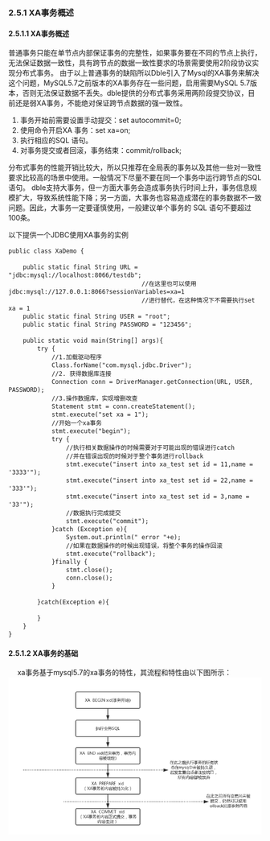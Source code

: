 ### 2.5.1 XA事务概述
#### 2.5.1.1 XA事务概述
   普通事务只能在单节点内部保证事务的完整性，如果事务要在不同的节点上执行，无法保证数据一致性，具有跨节点的数据一致性要求的场景需要使用2阶段协议实现分布式事务。 
   由于以上普通事务的缺陷所以Dble引入了Mysql的XA事务来解决这个问题，MySQL5.7之前版本的XA事务存在一些问题，启用需要MySQL 5.7版本，否则无法保证数据不丢失。dble提供的分布式事务采用两阶段提交协议，目前还是弱XA事务，不能绝对保证跨节点数据的强一致性。

   1. 事务开始前需要设置手动提交：set autocommit=0;
   2. 使用命令开启XA 事务：set xa=on;
   3. 执行相应的SQL 语句。
   4. 对事务提交或者回滚，事务结束：commit/rollback;      
   
分布式事务的性能开销比较大，所以只推荐在全局表的事务以及其他一些对一致性要求比较高的场景中使用。一般情况下尽量不要在同一个事务中运行跨节点的SQL语句。 dble支持大事务，但一方面大事务会造成事务执行时间上升，事务信息规模扩大，导致系统性能下降；另一方面，大事务也容易造成潜在的事务数据不一致问题。因此，大事务一定要谨慎使用，一般建议单个事务的 SQL 语句不要超过100条。

   以下提供一个JDBC使用XA事务的实例
```
public class XaDemo {
  
    public static final String URL = "jdbc:mysql://localhost:8066/testdb";
                                     //在这里也可以使用jdbc:mysql://127.0.0.1:8066?sessionVariables=xa=1
                                     //进行替代，在这种情况下不需要执行set xa = 1
    public static final String USER = "root";
    public static final String PASSWORD = "123456";
  
    public static void main(String[] args){
        try {
            //1.加载驱动程序
            Class.forName("com.mysql.jdbc.Driver");
            //2. 获得数据库连接
            Connection conn = DriverManager.getConnection(URL, USER, PASSWORD);
            //3.操作数据库，实现增删改查
            Statement stmt = conn.createStatement();
            stmt.execute("set xa = 1");
            //开始一个xa事务
            stmt.execute("begin");
            try {
                //执行相关数据操作的时候需要对于可能出现的错误进行catch
                //并在错误出现的时候对于整个事务进行rollback
                stmt.execute("insert into xa_test set id = 11,name = '3333'");
                stmt.execute("insert into xa_test set id = 22,name = '333'");
                stmt.execute("insert into xa_test set id = 3,name = '33'");
                //数据执行完成提交
                stmt.execute("commit");
            }catch (Exception e){
                System.out.println(" error "+e);
                //如果在数据操作的时候出现错误，将整个事务的操作回滚
                stmt.execute("rollback");
            }finally {
                stmt.close();
                conn.close();
            }
  
        }catch(Exception e){
  
        }
    }
}
```

#### 2.5.1.2 XA事务的基础
 　 xa事务基于mysql5.7的xa事务的特性，其流程和特性由以下图所示：
   ![](pic/2.5.2.png) 
